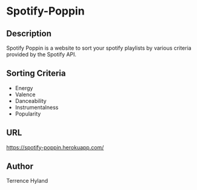 # Spotify-Poppin

## Description

Spotify Poppin is a website to sort your spotify playlists by various criteria provided by the Spotify API.

## Sorting Criteria

- Energy
- Valence
- Danceability
- Instrumentalness
- Popularity

## URL

https://spotify-poppin.herokuapp.com/

## Author

Terrence Hyland

